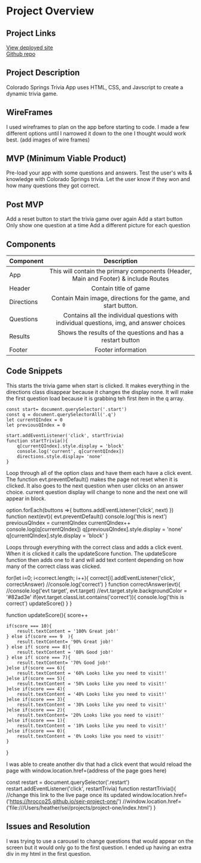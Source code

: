 # Project Overview

## Project Links

[View deployed site](https://hrocco25.github.io/seir-project-one/)
<br>[Github repo](https://github.com/hrocco25/seir-project-one)

 ## Project Description 

Colorado Springs Trivia App uses HTML, CSS, and Javscript to create a dynamic trivia game.

## WireFrames

I used wireframes to plan on the app before starting to code.  I made a few different options until I narrowed it down to the one I thought would work best.
(add images of wire frames)

## MVP (Minimum Viable Product)

Pre-load your app with some questions and answers.
Test the user's wits & knowledge with Colorado Springs trivia.
Let the user know if they won and how many questions they got correct.

## Post MVP

Add a reset button to start the trivia game over again
Add a start button 
Only show one question at a time
Add a different picture for each question  

## Components

| Component | Description |
| --- | :---: |  
| App | This will contain the primary components (Header, Main and Footer) & include Routes |
| Header | Contain title of game |
| Directions |  Contain Main image, directions for the game, and start button. |
| Questions | Contains all the individual questions with individual questions, img, and answer choices |
| Results | Shows the results of the questions and has a restart button |
| Footer |  Footer information |


## Code Snippets

This starts the trivia game when start is clicked. It makes everything in the directions class disappear because it changes the display none.  It will make the first question load because it is grabbing teh first item in the q array.

```
const start= document.querySelector('.start')
const q = document.querySelectorAll('.q')
let currentQIndex = 0
let previousQIndex = 0

start.addEventListener('click', startTrivia)
function startTrivia(){
    q[currentQIndex].style.display = 'block' 
    console.log('current', q[currentQIndex])
    directions.style.display= 'none'
}
```

Loop through all of the option class and have them each have a click event. The function evt.preventDefault() makes the page not reset when it is clicked. It also goes to the next question when user clicks on an answer choice. current question display will change to none and the next one will appear in block.

option.forEach(buttons =>{
    buttons.addEventListener('click', next)
})
function next(evt){
    evt.preventDefault()
    console.log('this is next')
    previousQIndex = currentQIndex
    currentQIndex++
    console.log(q[currentQIndex])
    q[previousQIndex].style.display = 'none'
    q[currentQIndex].style.display = 'block'
}

Loops through everything with the correct class and adds a click event. When it is clicked it calls the updateScore function.  The updateScore function then adds one to it and will add text content depending on how many of the correct class was clicked. 

for(let i=0; i<correct.length; i++){
    correct[i].addEventListener('click', correctAnswer)
    //console.log('correct') 
}
function correctAnswer(evt){
    //console.log('evt target', evt.target)
    //evt.target.style.backgroundColor = '#82ad3e'
    if(evt.target.classList.contains('correct')){
        console.log('this is correct')
        updateScore()
    }
}

function updateScore(){
     score++
    
    if(score === 10){
        result.textContent = '100% Great job!'
    } else if(score === 9  ){
        result.textContent= '90% Great job!'
    } else if( score === 8){
        result.textContent = '80% Good job!'
    } else if( score === 7){
        result.textContent= '70% Good job!'
    }else if(score === 6){
        result.textContent = '60% Looks like you need to visit!'
    }else if(score === 5){
        result.textContent = '50% Looks like you need to visit!'
    }else if(score === 4){
        result.textContent = '40% Looks like you need to visit!'
    }else if(score === 3){
        result.textContent = '30% Looks like you need to visit!'
    }else if(score === 2){
        result.textContent= '20% Looks like you need to visit!'
    }else if(score === 1){
        result.textContent = '10% Looks like you need to visit!'
    }else if(score === 0){
        result.textContent = '0% Looks like you need to visit!'
    }
}

I was able to create another div that had a click event that would reload the page with window.location.href=(address of the page goes here)

const restart = document.querySelector('.restart')
restart.addEventListener('click', restartTrivia)
function restartTrivia(){
    //change this link to the live page once its updated
    window.location.href=('https://hrocco25.github.io/seir-project-one/')
    //window.location.href=('file:///Users/heather/sei/projects/project-one/index.html')
}


## Issues and Resolution 


I was trying to use a carousel to change questions that would appear on the screen but it would only go to the first question.  I ended up having an extra div in my html in the first question.   








